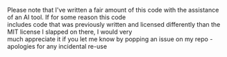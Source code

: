 Please note that I've written a fair amount of this code with the assistance of an AI tool. If for some reason this code                                                                                                                                                                                                     
includes code that was previously written and licensed differently than the MIT license I slapped on there, I would very                                                                                                                                                                                                     
much appreciate it if you let me know by popping an issue on my repo - apologies for any incidental re-use
